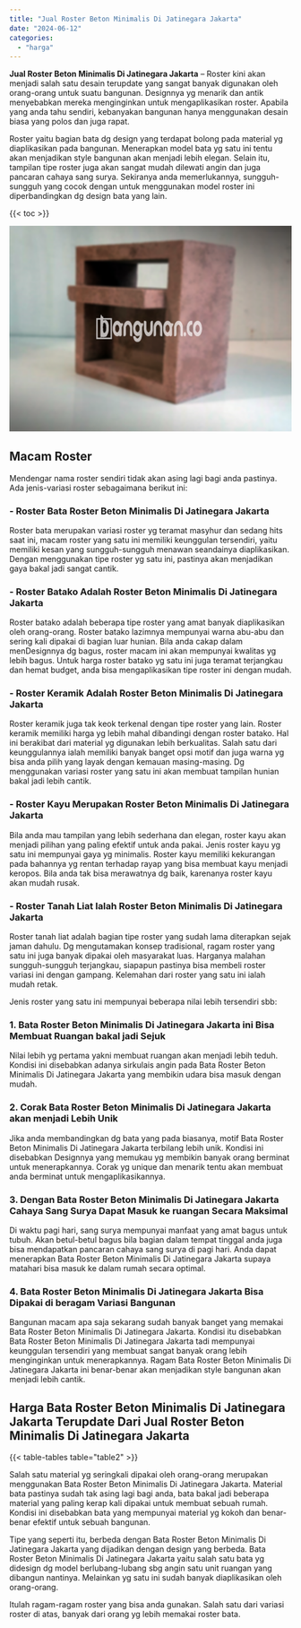 ```yaml
---
title: "Jual Roster Beton Minimalis Di Jatinegara Jakarta"
date: "2024-06-12"
categories: 
  - "harga"
---
```


**Jual Roster Beton Minimalis Di Jatinegara Jakarta** – Roster kini akan menjadi salah satu desain terupdate yang sangat banyak digunakan oleh orang-orang untuk suatu bangunan. Designnya yg menarik dan antik menyebabkan mereka menginginkan untuk mengaplikasikan roster. Apabila yang anda tahu sendiri, kebanyakan bangunan hanya menggunakan desain biasa yang polos dan juga rapat.

Roster yaitu bagian bata dg design yang terdapat bolong pada material yg diaplikasikan pada bangunan. Menerapkan model bata yg satu ini tentu akan menjadikan style bangunan akan menjadi lebih elegan. Selain itu, tampilan tipe roster juga akan sangat mudah dilewati angin dan juga pancaran cahaya sang surya. Sekiranya anda memerlukannya, sungguh-sungguh yang cocok dengan untuk menggunakan model roster ini diperbandingkan dg design bata yang lain.

{{< toc >}}

![Jual Roster Beton Minimalis Di Jatinegara Jakarta](/images/bata-roster-minimalis-30.png)

## Macam Roster

Mendengar nama roster sendiri tidak akan asing lagi bagi anda pastinya. Ada jenis-variasi roster sebagaimana berikut ini:

### \- Roster Bata Roster Beton Minimalis Di Jatinegara Jakarta

Roster bata merupakan variasi roster yg teramat masyhur dan sedang hits saat ini, macam roster yang satu ini memiliki keunggulan tersendiri, yaitu memiliki kesan yang sungguh-sungguh menawan seandainya diaplikasikan. Dengan menggunakan tipe roster yg satu ini, pastinya akan menjadikan gaya bakal jadi sangat cantik.

### \- Roster Batako Adalah Roster Beton Minimalis Di Jatinegara Jakarta

Roster batako adalah beberapa tipe roster yang amat banyak diaplikasikan oleh orang-orang. Roster batako lazimnya mempunyai warna abu-abu dan sering kali dipakai di bagian luar hunian. Bila anda cakap dalam menDesignnya dg bagus, roster macam ini akan mempunyai kwalitas yg lebih bagus. Untuk harga roster batako yg satu ini juga teramat terjangkau dan hemat budget, anda bisa mengaplikasikan tipe roster ini dengan mudah.

### \- Roster Keramik Adalah Roster Beton Minimalis Di Jatinegara Jakarta

Roster keramik juga tak keok terkenal dengan tipe roster yang lain. Roster keramik memiliki harga yg lebih mahal dibandingi dengan roster batako. Hal ini berakibat dari material yg digunakan lebih berkualitas. Salah satu dari keunggulannya ialah memiliki banyak banget opsi motif dan juga warna yg bisa anda pilih yang layak dengan kemauan masing-masing. Dg menggunakan variasi roster yang satu ini akan membuat tampilan hunian bakal jadi lebih cantik.

### \- Roster Kayu Merupakan Roster Beton Minimalis Di Jatinegara Jakarta

Bila anda mau tampilan yang lebih sederhana dan elegan, roster kayu akan menjadi pilihan yang paling efektif untuk anda pakai. Jenis roster kayu yg satu ini mempunyai gaya yg minimalis. Roster kayu memiliki kekurangan pada bahannya yg rentan terhadap rayap yang bisa membuat kayu menjadi keropos. Bila anda tak bisa merawatnya dg baik, karenanya roster kayu akan mudah rusak.

### \- Roster Tanah Liat Ialah Roster Beton Minimalis Di Jatinegara Jakarta

Roster tanah liat adalah bagian tipe roster yang sudah lama diterapkan sejak jaman dahulu. Dg mengutamakan konsep tradisional, ragam roster yang satu ini juga banyak dipakai oleh masyarakat luas. Harganya malahan sungguh-sungguh terjangkau, siapapun pastinya bisa membeli roster variasi ini dengan gampang. Kelemahan dari roster yang satu ini ialah mudah retak.

Jenis roster yang satu ini mempunyai beberapa nilai lebih tersendiri sbb:

### 1\. Bata Roster Beton Minimalis Di Jatinegara Jakarta ini Bisa Membuat Ruangan bakal jadi Sejuk

Nilai lebih yg pertama yakni membuat ruangan akan menjadi lebih teduh. Kondisi ini disebabkan adanya sirkulais angin pada Bata Roster Beton Minimalis Di Jatinegara Jakarta yang membikin udara bisa masuk dengan mudah.

### 2\. Corak Bata Roster Beton Minimalis Di Jatinegara Jakarta akan menjadi Lebih Unik

Jika anda membandingkan dg bata yang pada biasanya, motif Bata Roster Beton Minimalis Di Jatinegara Jakarta terbilang lebih unik. Kondisi ini disebabkan Designnya yang memukau yg membikin banyak orang berminat untuk menerapkannya. Corak yg unique dan menarik tentu akan membuat anda berminat untuk mengaplikasikannya.

### 3\. Dengan Bata Roster Beton Minimalis Di Jatinegara Jakarta Cahaya Sang Surya Dapat Masuk ke ruangan Secara Maksimal

Di waktu pagi hari, sang surya mempunyai manfaat yang amat bagus untuk tubuh. Akan betul-betul bagus bila bagian dalam tempat tinggal anda juga bisa mendapatkan pancaran cahaya sang surya di pagi hari. Anda dapat menerapkan Bata Roster Beton Minimalis Di Jatinegara Jakarta supaya matahari bisa masuk ke dalam rumah secara optimal.

### 4\. Bata Roster Beton Minimalis Di Jatinegara Jakarta Bisa Dipakai di beragam Variasi Bangunan

Bangunan macam apa saja sekarang sudah banyak banget yang memakai Bata Roster Beton Minimalis Di Jatinegara Jakarta. Kondisi itu disebabkan Bata Roster Beton Minimalis Di Jatinegara Jakarta tadi mempunyai keunggulan tersendiri yang membuat sangat banyak orang lebih menginginkan untuk menerapkannya. Ragam Bata Roster Beton Minimalis Di Jatinegara Jakarta ini benar-benar akan menjadikan style bangunan akan menjadi lebih cantik.

## Harga Bata Roster Beton Minimalis Di Jatinegara Jakarta Terupdate Dari Jual Roster Beton Minimalis Di Jatinegara Jakarta

{{< table-tables table="table2" >}}

Salah satu material yg seringkali dipakai oleh orang-orang merupakan menggunakan Bata Roster Beton Minimalis Di Jatinegara Jakarta. Material bata pastinya sudah tak asing lagi bagi anda, bata bakal jadi beberapa material yang paling kerap kali dipakai untuk membuat sebuah rumah. Kondisi ini disebabkan bata yang mempunyai material yg kokoh dan benar-benar efektif untuk sebuah bangunan.

Tipe yang seperti itu, berbeda dengan Bata Roster Beton Minimalis Di Jatinegara Jakarta yang dijadikan dengan design yang berbeda. Bata Roster Beton Minimalis Di Jatinegara Jakarta yaitu salah satu bata yg didesign dg model berlubang-lubang sbg angin satu unit ruangan yang dibangun nantinya. Melainkan yg satu ini sudah banyak diaplikasikan oleh orang-orang.

Itulah ragam-ragam roster yang bisa anda gunakan. Salah satu dari variasi roster di atas, banyak dari orang yg lebih memakai roster bata.

